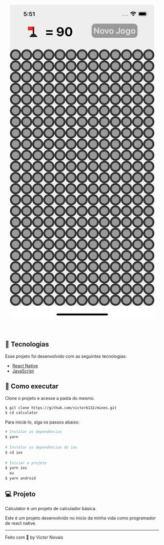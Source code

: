<h1 align="center">
    <img alt="Calculator" src=".github/cover.png" />
</h1>

<br>

## 🧪 Tecnologias

Esse projeto foi desenvolvido com as seguintes tecnologias:

- [React Native](https://reactnative.dev/)
- [JavaScript](https://www.javascript.com/)

## 🚀 Como executar

Clone o projeto e acesse a pasta do mesmo.

```bash
$ git clone https://github.com/victorb132/mines.git
$ cd calculator
```

Para iniciá-lo, siga os passos abaixo:
```bash
# Instalar as dependências
$ yarn

# Instalar as dependências do ios
$ cd ios

# Iniciar o projeto
$ yarn ios
  ou
$ yarn android
```

## 💻 Projeto

Calculator é um projeto de calculador básica. 

Este é um projeto desenvolvido no inicio da minha vida como programador de react native.

---

Feito com 💜 by Victor Novais
